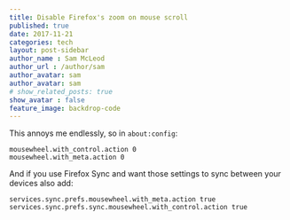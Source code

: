 ```yaml
---
title: Disable Firefox's zoom on mouse scroll
published: true
date: 2017-11-21
categories: tech
layout: post-sidebar
author_name : Sam McLeod
author_url : /author/sam
author_avatar: sam
author_avatar: sam
# show_related_posts: true
show_avatar : false
feature_image: backdrop-code
---
```


This annoys me endlessly, so in `about:config`:

```
mousewheel.with_control.action 0
mousewheel.with_meta.action 0
```

And if you use Firefox Sync and want those settings to sync between your devices also add:

```
services.sync.prefs.mousewheel.with_meta.action true
services.sync.prefs.sync.mousewheel.with_control.action true
```